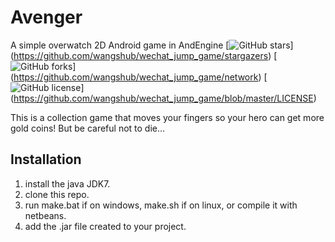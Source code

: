 # Avenger
A simple overwatch 2D Android game in AndEngine
[![GitHub stars](https://img.shields.io/github/stars/WithLei/Avenger.svg)]
(https://github.com/wangshub/wechat_jump_game/stargazers) 
[![GitHub forks](https://img.shields.io/github/forks/WithLei/Avenger.svg)]
(https://github.com/wangshub/wechat_jump_game/network) 
[![GitHub license](https://img.shields.io/github/license/WithLei/Avenger.svg)]
(https://github.com/wangshub/wechat_jump_game/blob/master/LICENSE)

This is a collection game that moves your fingers so your hero can get more gold coins! But be careful not to die...

## Installation

1. install the java JDK7.
2. clone this repo.
3. run make.bat if on windows, make.sh if on linux, or compile it with netbeans.
4. add the .jar file created to your project.
